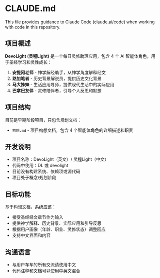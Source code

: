 # CLAUDE.md

This file provides guidance to Claude Code (claude.ai/code) when working with code in this repository.

## 项目概述

**DevoLight (灵程Light)** 是一个每日灵修助理应用，包含 4 个 AI 智能体角色，用于圣经学习和灵性成长：

1. **安提阿老师** - 神学解经助手，从神学角度解释经文
2. **路加笔者** - 历史背景解说员，提供历史文化背景
3. **马大姊妹** - 生活应用导师，提供现代生活中的实际应用
4. **巴拿巴友伴** - 灵修陪伴者，引导个人反思和默想

## 项目结构

目前是早期阶段项目，只包含规划文档：

- `构想.md` - 项目构想文档，包含 4 个智能体角色的详细描述和职责

## 开发说明

- 项目名称：DevoLight（英文）/ 灵程Light（中文）
- 代码中使用：DL 或 devolight
- 目前没有构建系统、依赖项或源代码
- 项目处于概念/规划阶段

## 目标功能

基于构想文档，系统应该：
- 接受圣经经文章节作为输入
- 提供神学解释、历史背景、实际应用和引导反思
- 根据用户画像（年龄、职业、灵修状态）调整回应
- 支持中文界面和内容

## 沟通语言

- 与用户车车的所有交流请使用中文
- 代码注释和文档可以使用中英文混合